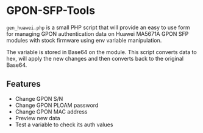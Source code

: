 # GPON-SFP-Tools

`gen_huawei.php` is a small PHP script that will provide an easy to use form for managing GPON authentication data on Huawei MA5671A GPON SFP modules with stock firmware using env variable manipulation.

The variable is stored in Base64 on the module. This script converts data to hex, will apply the new changes and then converts back to the original Base64.

## Features
- Change GPON S/N
- Change GPON PLOAM password
- Change GPON MAC address
- Preview new data
- Test a variable to check its auth values
